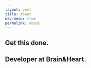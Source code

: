 ```yaml
---
layout: post
title: About
nav-menu: true
permalink: about
---
```


## Get this done.
## Developer at Brain&Heart.
